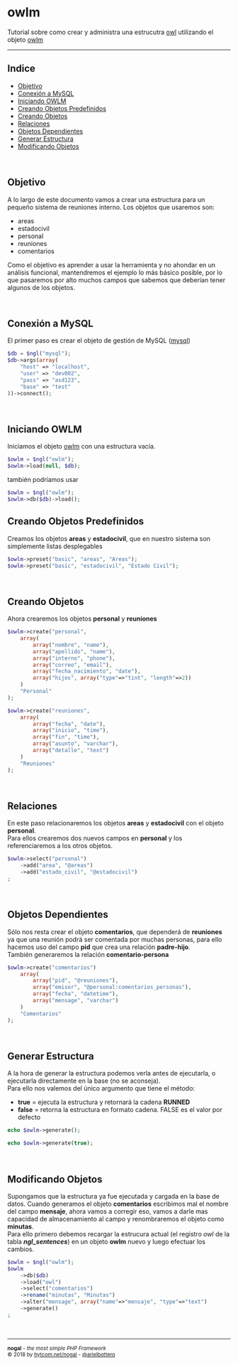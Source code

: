 # owlm
Tutorial sobre como crear y administra una estrucutra [owl](https://github.com/arielbottero/wiki/blob/master/nogal/docs/owl.md) utilizando el objeto [owlm](https://github.com/arielbottero/wiki/blob/master/nogal/docs/owlm.md)
___

## Indice
- [Objetivo](#objetivo)
- [Conexión a MySQL](#conexion-a-mysql)
- [Iniciando OWLM](#iniciando-owlm)
- [Creando Objetos Predefinidos](#creando-objetos-predefinidos)
- [Creando Objetos](#creando-objetos)
- [Relaciones](#relaciones)
- [Objetos Dependientes](#objetos-dependientes)
- [Generar Estructura](#generar-estructura)
- [Modificando Objetos](#modificando-objetos)
  
&nbsp;

## Objetivo
A lo largo de este documento vamos a crear una estructura para un pequeño sistema de reuniones interno. Los objetos que usaremos son:  
- areas
- estadocivil
- personal
- reuniones
- comentarios

Como el objetivo es aprender a usar la herramienta y no ahondar en un análisis funcional, mantendremos el ejemplo lo más básico posible, por lo que pasaremos por alto muchos campos que sabemos que deberían tener algunos de los objetos.
  
&nbsp;

## Conexión a MySQL
El primer paso es crear el objeto de gestión de MySQL ([mysql](https://github.com/arielbottero/wiki/blob/master/nogal/docs/mysql.md))
``` php
$db = $ngl("mysql");
$db->args(array(
	"host" => "localhost",
	"user" => "dev002",
	"pass" => "asd123",
	"base" => "test"
))->connect();
```

&nbsp;

## Iniciando OWLM
Iniciamos el objeto [owlm](https://github.com/arielbottero/wiki/blob/master/nogal/docs/owlm.md) con una estructura vacía.
``` php
$owlm = $ngl("owlm");
$owlm->load(null, $db);
```
también podríamos usar
```php
$owlm = $ngl("owlm");
$owlm->db($db)->load();
```

## Creando Objetos Predefinidos
Creamos los objetos **areas** y **estadocivil**, que en nuestro sistema son simplemente listas desplegables
``` php 
$owlm->preset("basic", "areas", "Areas");
$owlm->preset("basic", "estadocivil", "Estado Civil");
```

&nbsp;

## Creando Objetos
Ahora crearemos los objetos **personal** y **reuniones**
``` php 
$owlm->create("personal", 
	array(
		array("nombre", "name"),
		array("apellido", "name"),
		array("interno", "phone"),
		array("correo", "email"),
		array("fecha_nacimiento", "date"),
		array("hijos", array("type"=>"tint", "length"=>2))
	)
	"Personal"
);

$owlm->create("reuniones", 
	array(
		array("fecha", "date"),
		array("inicio", "time"),
		array("fin", "time"),
		array("asunto", "varchar"),
		array("detalle", "text")
	)
	"Reuniones"
);
```

&nbsp;

## Relaciones
En este paso relacionaremos los objetos **areas** y **estadocivil** con el objeto **personal**.  
Para ellos crearemos dos nuevos campos en **personal** y los referenciaremos a los otros objetos. 
``` php 
$owlm->select("personal")
	->add("area", "@areas")
	->add("estado_civil", "@estadocivil")
;
```

&nbsp;

## Objetos Dependientes
Sólo nos resta crear el objeto **comentarios**, que dependerá de **reuniones** ya que una reunión podrá ser comentada por muchas personas, para ello hacemos uso del campo **pid** que crea una relación **padre-hijo**.  
También generaremos la relación **comentario-persona**
``` php 
$owlm->create("comentarios")
	array(
		array("pid", "@reuniones"),
		array("emisor", "@personal:comentarios_personas"),
		array("fecha", "datetime"),
		array("mensage", "varchar")
	)
	"Comentarios"
);
```

&nbsp;

## Generar Estructura
A la hora de generar la estructura podemos verla antes de ejecutarla, o ejecutarla directamente en la base (no se aconseja).  
Para ello nos valemos del único argumento que tiene el método: 
- **true** = ejecuta la estructura y retornará la cadena **RUNNED**
- **false** = retorna la estructura en formato cadena. FALSE es el valor por defecto
``` php 
echo $owlm->generate();
```
``` php 
echo $owlm->generate(true);
```

&nbsp;

## Modificando Objetos
Supongamos que la estructura ya fue ejecutada y cargada en la base de datos. 
Cuando generamos el objeto **comentarios** escribimos mal el nombre del campo **mensaje**, ahora vamos a corregir eso, vamos a darle mas capacidad de almacenamiento al campo y renombraremos el objeto como **minutas**.  
Para ello primero debemos recargar la estrucura actual (el registro *owl* de la tabla *__ngl_sentences__*) en un objeto **owlm** nuevo y luego efectuar los cambios.
``` php 
$owlm = $ngl("owlm");
$owlm
	->db($db)
	->load("owl")
	->select("comentarios")
	->rename("minutas", "Minutas")
	->alter("mensage", array("name"=>"mensaje", "type"=>"text")
	->generate()
;
```

&nbsp;
___
<sub><b>nogal</b> - <em>the most simple PHP Framework</em></sub><br />
<sup>&copy; 2018 by <a href="http://hytcom.net/nogal">hytcom.net/nogal</a> - <a href="https://github.com/arielbottero">@arielbottero</a></sup><br />